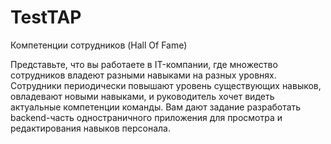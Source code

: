 # TestTAP
Компетенции сотрудников (Hall Of Fame)

Представьте, что вы работаете в IT-компании, где множество сотрудников владеют разными навыками на разных уровнях. 
Сотрудники периодически повышают уровень существующих навыков, овладевают новыми навыками, и руководитель хочет видеть актуальные компетенции команды. 
Вам дают задание разработать backend-часть одностраничного приложения для просмотра и редактирования навыков персонала.
